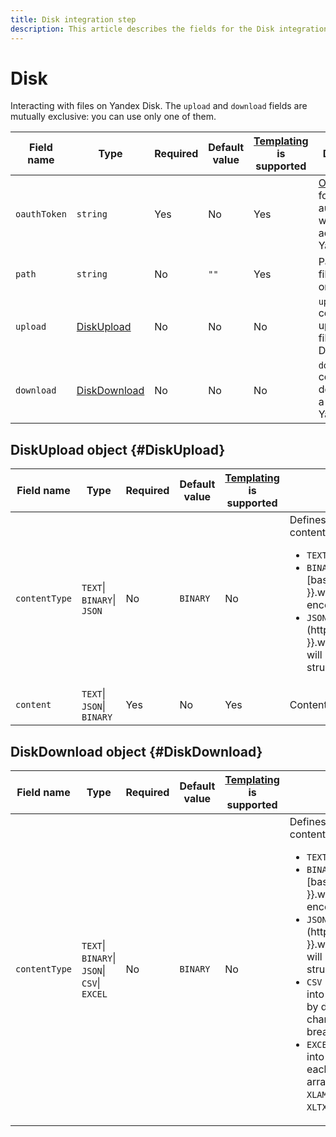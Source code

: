 ```yaml
---
title: Disk integration step
description: This article describes the fields for the Disk integration step.
---
```


# Disk

Interacting with files on Yandex Disk. The `upload` and `download` fields are mutually exclusive: you can use only one of them.

Field name | Type | Required | Default value | [Templating](../../templating.md) is supported | Description
--- | --- | --- | --- | --- | ---
`oauthToken` | `string` | Yes | No | Yes | [OAuth token](../../../../../iam/concepts/authorization/oauth-token.md) for authorization when accessing Yandex Disk
`path` | `string` | No | `""` | Yes | Path to the file to upload or download
`upload` | [DiskUpload](#DiskUpload) | No | No | No | `upload` configuration: uploading a file to Yandex Disk
`download` | [DiskDownload](#DiskDownload) | No | No | No | `download` configuration: downloading a file from Yandex Disk


## DiskUpload object {#DiskUpload}

Field name | Type | Required | Default value | [Templating](../../templating.md) is supported | Description
--- | --- | --- | --- | --- | ---
`contentType` | `TEXT`\| <br/>`BINARY`\| <br/>`JSON` | No | `BINARY` | No | Defines how to interpret the content:<ul><li>`TEXT`: Text.</li><li>`BINARY`: Set of bytes as a [base64](https://{{ lang }}.wikipedia.org/wiki/Base64)-encoded string.</li><li>`JSON`: Text containing [JSON](https://{{ lang }}.wikipedia.org/wiki/JSON) will be converted to a JSON structure.</li></ul>
`content` | `TEXT`\|<br/>`JSON`\|<br/>`BINARY` | Yes | No | Yes | Content to upload


## DiskDownload object {#DiskDownload}

Field name | Type | Required | Default value | [Templating](../../templating.md) is supported | Description
--- | --- | --- | --- | --- | ---
`contentType` | `TEXT`\| <br/>`BINARY`\| <br/>`JSON`\| <br/>`CSV`\| <br/>`EXCEL` | No | `BINARY` | No | Defines how to interpret the content:<ul><li>`TEXT`: Text.</li><li>`BINARY`: Set of bytes as a [base64](https://{{ lang }}.wikipedia.org/wiki/Base64)-encoded string.</li><li>`JSON`: Text containing [JSON](https://{{ lang }}.wikipedia.org/wiki/JSON) will be converted to a JSON structure.</li><li>`CSV `: Text will be converted into an array of string arrays by dividing the string at these characters: comma (`,`) and line break.</li><li>`EXCEL`: Text will be converted into an array of pages where each page is an array of string arrays. Supported formats: `XLAM`, `XLSM`, `XLSX`, `XLTM`, and `XLTX`.</li></ul>